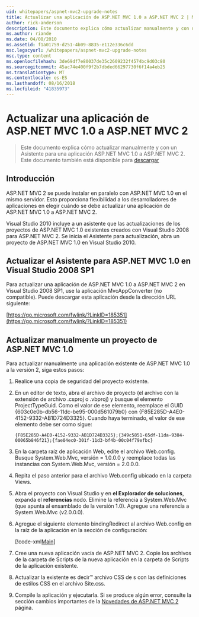 ```yaml
---
uid: whitepapers/aspnet-mvc2-upgrade-notes
title: Actualizar una aplicación de ASP.NET MVC 1.0 a ASP.NET MVC 2 | Microsoft Docs
author: rick-anderson
description: Este documento explica cómo actualizar manualmente y con un Asistente para una aplicación ASP.NET MVC 1.0 a ASP.NET MVC 2. Este documento también está disponible para d...
ms.author: riande
ms.date: 04/08/2010
ms.assetid: f1a01759-d251-4b09-8835-e112e336c6dd
msc.legacyurl: /whitepapers/aspnet-mvc2-upgrade-notes
msc.type: content
ms.openlocfilehash: 3de69df7e80037de35c2609232f4574bc9d03c80
ms.sourcegitcommit: 45ac74e400f9f2b7dbded66297730f6f14a4eb25
ms.translationtype: MT
ms.contentlocale: es-ES
ms.lasthandoff: 08/16/2018
ms.locfileid: "41835973"
---
```

<a name="upgrading-an-aspnet-mvc-10-application-to-aspnet-mvc-2"></a>Actualizar una aplicación de ASP.NET MVC 1.0 a ASP.NET MVC 2
====================
> Este documento explica cómo actualizar manualmente y con un Asistente para una aplicación ASP.NET MVC 1.0 a ASP.NET MVC 2. Este documento también está disponible para [descargar](https://download.microsoft.com/download/F/1/6/F16F9AF9-8EF4-4845-BC97-639791D5699C/MVC2-Upgrade-Notes.pdf)


## <a name="introduction"></a>Introducción

ASP.NET MVC 2 se puede instalar en paralelo con ASP.NET MVC 1.0 en el mismo servidor. Esto proporciona flexibilidad a los desarrolladores de aplicaciones en elegir cuándo se debe actualizar una aplicación de ASP.NET MVC 1.0 a ASP.NET MVC 2.

Visual Studio 2010 incluye a un asistente que las actualizaciones de los proyectos de ASP.NET MVC 1.0 existentes creados con Visual Studio 2008 para ASP.NET MVC 2. Se inicia el Asistente para actualización, abra un proyecto de ASP.NET MVC 1.0 en Visual Studio 2010.

## <a name="upgrade-wizard-for-aspnet-mvc-10-on-visual-studio-2008-sp1"></a>Actualizar el Asistente para ASP.NET MVC 1.0 en Visual Studio 2008 SP1

Para actualizar una aplicación de ASP.NET MVC 1.0 a ASP.NET MVC 2 en Visual Studio 2008 SP1, use la aplicación MvcAppConverter (no compatible). Puede descargar esta aplicación desde la dirección URL siguiente:

[https://go.microsoft.com/fwlink/?LinkID=185351](https://go.microsoft.com/fwlink/?LinkID=185351)

## <a name="manually-upgrading-an-aspnet-mvc-10-project"></a>Actualizar manualmente un proyecto de ASP.NET MVC 1.0

Para actualizar manualmente una aplicación existente de ASP.NET MVC 1.0 a la versión 2, siga estos pasos:

1. Realice una copia de seguridad del proyecto existente.
2. En un editor de texto, abra el archivo de proyecto (el archivo con la extensión de archivo .csproj o .vbproj) y busque el elemento ProjectTypeGuid. Como el valor de ese elemento, reemplace el GUID {603c0e0b-db56-11dc-be95-000d561079b0} con {F85E285D-A4E0-4152-9332-AB1D724D3325}. Cuando haya terminado, el valor de ese elemento debe ser como sigue: 

    `{F85E285D-A4E0-4152-9332-AB1D724D3325};{349c5851-65df-11da-9384-00065b846f21};{fae04ec0-301f-11d3-bf4b-00c04f79efbc}`
3. En la carpeta raíz de aplicación Web, edite el archivo Web.config. Busque System.Web.Mvc, versión = 1.0.0.0 y reemplace todas las instancias con System.Web.Mvc, versión = 2.0.0.0.
4. Repita el paso anterior para el archivo Web.config ubicado en la carpeta Views.
5. Abra el proyecto con Visual Studio y en **el Explorador de soluciones**, expanda el **referencias** nodo. Elimine la referencia a System.Web.Mvc (que apunta al ensamblado de la versión 1.0). Agregue una referencia a System.Web.Mvc (v2.0.0.0).
6. Agregue el siguiente elemento bindingRedirect al archivo Web.config en la raíz de la aplicación en la sección de configuración:   

    [!code-xml[Main](aspnet-mvc2-upgrade-notes/samples/sample1.xml)]
7. Cree una nueva aplicación vacía de ASP.NET MVC 2. Copie los archivos de la carpeta de Scripts de la nueva aplicación en la carpeta de Scripts de la aplicación existente.
8. Actualizar la existente es decir™ archivo CSS de s con las definiciones de estilos CSS en el archivo Site.css.
9. Compile la aplicación y ejecutarla. Si se produce algún error, consulte la sección cambios importantes de la [Novedades de ASP.NET MVC 2](https://go.microsoft.com/fwlink/?LinkID=185038) página.
